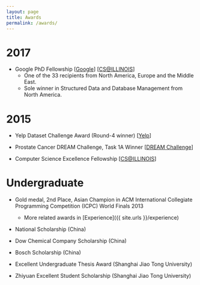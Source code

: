 ```yaml
---
layout: page
title: Awards
permalink: /awards/
---
```


# 2017

- Google PhD Fellowship [[Google](https://research.googleblog.com/2017/04/announcing-2017-google-phd-fellows-for.html)] [[CS@ILLINOIS](http://www.grad.illinois.edu/news/two-illinois-graduate-students-win-google-fellowship)]
  * One of the 33 recipients from North America, Europe and the Middle East.
  * Sole winner in Structured Data and Database Management from North America.

# 2015

- Yelp Dataset Challenge Award (Round-4 winner) [[Yelp](https://www.yelp.com/dataset_challenge)]

- Prostate Cancer DREAM Challenge, Task 1A Winner [[DREAM Challenge](https://www.synapse.org/#!Synapse:syn2813558/wiki/)]

- Computer Science Excellence Fellowship [[CS@ILLINOIS](https://cs.illinois.edu/about-us/awards/graduate-fellowships-awards/computer-science-excellence-fellowship)]

# Undergraduate

- Gold medal, 2nd Place, Asian Champion in ACM International Collegiate Programming Competition (ICPC) World Finals 2013
  * More related awards in [Experience]({{ site.urls }}/experience)

- National Scholarship (China)

- Dow Chemical Company Scholarship (China)

- Bosch Scholarship (China)

- Excellent Undergraduate Thesis Award (Shanghai Jiao Tong University)

- Zhiyuan Excellent Student Scholarship (Shanghai Jiao Tong University)